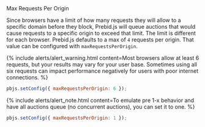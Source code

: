 <div class="api-header">Max Requests Per Origin</div>

Since browsers have a limit of how many requests they will allow to a specific domain before they block, Prebid.js
will queue auctions that would cause requests to a specific origin to exceed that limit.  The limit is different
for each browser. Prebid.js defaults to a max of `4` requests per origin.  That value can be configured with
`maxRequestsPerOrigin`.

{% include alerts/alert_warning.html content=Most browsers allow at least 6 requests, but your results may vary for your user base.  Sometimes using all six requests can impact performance negatively for users with poor internet connections. %}

```javascript
pbjs.setConfig({ maxRequestsPerOrigin: 6 });
```
{% include alerts/alert_note.html content=To emulate pre 1-x behavior and have all auctions queue (no concurrent auctions), you can set it to one. %}

```javascript
pbjs.setConfig({ maxRequestsPerOrigin: 1 });
```